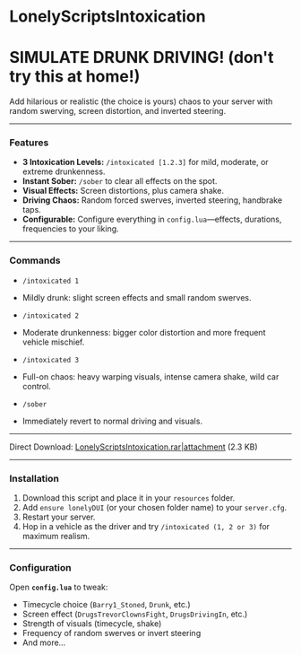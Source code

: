 # LonelyScriptsIntoxication



# SIMULATE DRUNK DRIVING! (don't try this at home!)

Add hilarious or realistic (the choice is yours) chaos to your server with random swerving, screen distortion, and inverted steering.


---

### Features

* **3 Intoxication Levels:** `/intoxicated [1.2.3]` for mild, moderate, or extreme drunkenness.
* **Instant Sober:** `/sober` to clear all effects on the spot.
* **Visual Effects:** Screen distortions, plus camera shake.
* **Driving Chaos:** Random forced swerves, inverted steering, handbrake taps.
* **Configurable:** Configure everything in `config.lua`—effects, durations, frequencies to your liking.

---

### Commands

* `/intoxicated 1`
- Mildly drunk: slight screen effects and small random swerves.
* `/intoxicated 2`
- Moderate drunkenness: bigger color distortion and more frequent vehicle mischief.
* `/intoxicated 3`
- Full-on chaos: heavy warping visuals, intense camera shake, wild car control.
* `/sober`
- Immediately revert to normal driving and visuals.

---
Direct Download: [LonelyScriptsIntoxication.rar|attachment](upload://4JNXQvjsFfog3J70sD3EKkfzHdJ.rar) (2.3 KB)

---

### Installation

1. Download this script and place it in your `resources` folder.
2. Add `ensure lonelyDUI` (or your chosen folder name) to your `server.cfg`.
3. Restart your server.
4. Hop in a vehicle as the driver and try `/intoxicated (1, 2 or 3)` for maximum realism.

---

### Configuration

Open **`config.lua`** to tweak:

* Timecycle choice (`Barry1_Stoned`, `Drunk`, etc.)
* Screen effect (`DrugsTrevorClownsFight`, `DrugsDrivingIn`, etc.)
* Strength of visuals (timecycle, shake)
* Frequency of random swerves or invert steering
* And more…
